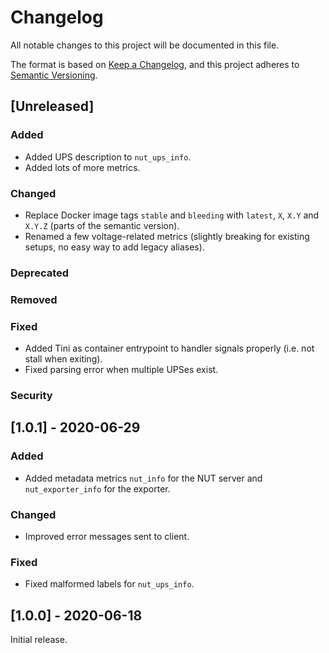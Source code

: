 # Changelog
All notable changes to this project will be documented in this file.

The format is based on [Keep a Changelog](https://keepachangelog.com/en/1.0.0/),
and this project adheres to [Semantic Versioning](https://semver.org/spec/v2.0.0.html).

## [Unreleased]

### Added

- Added UPS description to `nut_ups_info`.
- Added lots of more metrics.

### Changed

- Replace Docker image tags `stable` and `bleeding` with `latest`, `X`, `X.Y` and `X.Y.Z` (parts of the semantic version).
- Renamed a few voltage-related metrics (slightly breaking for existing setups, no easy way to add legacy aliases).

### Deprecated

### Removed

### Fixed

- Added Tini as container entrypoint to handler signals properly (i.e. not stall when exiting).
- Fixed parsing error when multiple UPSes exist.

### Security

## [1.0.1] - 2020-06-29

### Added

- Added metadata metrics `nut_info` for the NUT server and `nut_exporter_info` for the exporter.

### Changed

- Improved error messages sent to client.

### Fixed

- Fixed malformed labels for `nut_ups_info`.

## [1.0.0] - 2020-06-18

Initial release.
